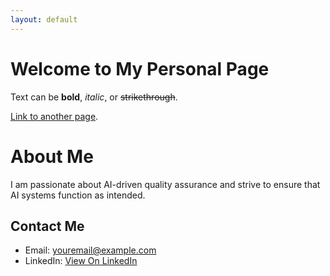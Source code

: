 ```yaml
---
layout: default
---
```


# Welcome to My Personal Page

Text can be **bold**, _italic_, or ~~strikethrough~~.

[Link to another page](./another-page.html).

# About Me

I am passionate about AI-driven quality assurance and strive to ensure that AI systems function as intended.

## Contact Me

- Email: [youremail@example.com](mailto:youremail@example.com)
- LinkedIn: [View On LinkedIn](https://www.linkedin.com/in/yourprofile)

<div class="photo-frame">
  <!-- Placeholder for professional photograph -->
</div>
